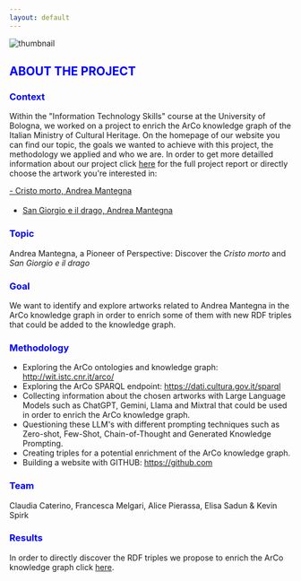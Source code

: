 ```yaml
---
layout: default
---
```


![thumbnail](https://github.com/KevinITS-site/KevinITS-site.github.io/assets/172382434/0aea0f8e-2834-4747-a4cb-6e68bcf779c8)


<h2 style="color: blue;">ABOUT THE PROJECT</h2>

<h3 style="color: blue;">Context</h3>

Within the "Information Technology Skills" course at the University of Bologna, we worked on a project to enrich the ArCo knowledge graph of the Italian Ministry of Cultural Heritage. On the homepage of our website you can find our topic, the goals we wanted to achieve with this project, the methodology we applied and who we are. In order to get more detailled information about our project click [here](another-page.md) for the full project report or directly choose the artwork you're interested in:

<a href="another-page.md#specific-section"> - Cristo morto, Andrea Mantegna</a>

<div style="margin-top: 18px;"></div>

- [San Giorgio e il drago, Andrea Mantegna](sangiorgioeildrago.md)

<h3 style="color: blue;">Topic</h3> 

Andrea Mantegna, a Pioneer of Perspective: Discover the _Cristo morto_ and _San Giorgio e il drago_ 

<h3 style="color: blue;">Goal</h3>

We want to identify and explore artworks related to Andrea Mantegna in the ArCo knowledge graph in order to enrich some of them with new RDF triples that could be added to the knowledge graph.

<h3 style="color: blue;">Methodology</h3>

- Exploring the ArCo ontologies and knowledge graph: <http://wit.istc.cnr.it/arco/>
- Exploring the ArCo SPARQL endpoint: <https://dati.cultura.gov.it/sparql>
- Collecting information about the chosen artworks with Large Language Models such as ChatGPT, Gemini, Llama and Mixtral that could be used in order to enrich the ArCo knowledge graph.
- Questioning these LLM's with different prompting techniques such as Zero-shot, Few-Shot, Chain-of-Thought and Generated Knowledge Prompting.
- Creating triples for a potential enrichment of the ArCo knowledge graph.
- Building a website with GITHUB: <https://github.com>


<h3 style="color: blue;">Team</h3>

Claudia Caterino, Francesca Melgari, Alice Pierassa, Elisa Sadun & Kevin Spirk 

<h3 style="color: blue;">Results</h3>

In order to directly discover the RDF triples we propose to enrich the ArCo knowledge graph click [here](triples.md).

<div style="margin-top: 20px;"></div>  







